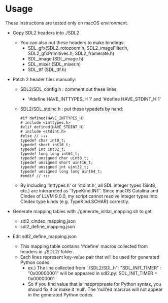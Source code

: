 # Usage #

These instructions are tested only on macOS environment.

*   Copy SDL2 headers into ./SDL2
    *   You can also put these headers to make bindings:
        *   SDL_gfx(SDL2_rotozoom.h, SDL2_imageFilter.h, SDL2_gfxPrimitives.h, SDL2_framerate.h)
        *   SDL_image (SDL_image.h)
        *   SDL_mixer (SDL_mixer.h)
        *   SDL_ttf (SDL_ttf.h)

*   Patch 2 header files manually:
    *   SDL2/SDL_config.h : comment out these lines
        *   '#define HAVE_INTTYPES_H 1' and '#define HAVE_STDINT_H 1'
    *   SDL2/SDL_stdinc.h : put these typedefs by hand:

            #if defined(HAVE_INTTYPES_H)
            # include <inttypes.h>
            #elif defined(HAVE_STDINT_H)
            # include <stdint.h>
            #else // ↓↓↓
            typedef char int8_t;
            typedef short int16_t;
            typedef int int32_t;
            typedef long long int64_t;
            typedef unsigned char uint8_t;
            typedef unsigned short uint16_t;
            typedef unsigned int uint32_t;
            typedef unsigned long long uint64_t;
            #endif // ↑↑↑

    *   By including 'inttypes.h' or 'stdint.h', all SDL integer types (Sint8, etc.) are interpreted as 'TypeKind.INT'. Since macOS Catalina and CIndex of LLVM 9.0.0, my script cannot resolve integer types into CIndex type kinds (e.g. TypeKind.SCHAR) correctly.

*   Generate mapping tables with ./generate_initial_mapping.sh to get
    *   sdl2_cindex_mapping.json
    *   sdl2_define_mapping.json

*   Edit sdl2_define_mapping.json
    *   This mapping table contains '#define' macros collected from headers in ./SDL2/ folder.
    *   Each lines represent key-value pair that will be used for generated Python codes.
        *   ex.) The line collected from './SDL2/SDL.h":
                "SDL_INIT_TIMER" : "0x00000001"
            will be appeared in sdl2.py:
                SDL_INIT_TIMER = 0x00000001
        *   So if you find value that is inappropreate for Python syntax,
            you should fix it or make it 'null'. The 'null'ed marcros will not
            appear in the generated Python codes.
